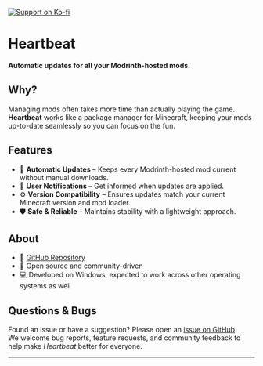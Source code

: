 [![Support on Ko-fi](https://ko-fi.com/img/githubbutton_sm.svg)](https://ko-fi.com/1TheCrazy)


# Heartbeat  
**Automatic updates for all your Modrinth-hosted mods.**  

## Why?  
Managing mods often takes more time than actually playing the game. **Heartbeat** works like a package manager for Minecraft, keeping your mods up-to-date seamlessly so you can focus on the fun.  

## Features  
- 🔄 **Automatic Updates** – Keeps every Modrinth-hosted mod current without manual downloads.  
- 🔔 **User Notifications** – Get informed when updates are applied.  
- ⚙️ **Version Compatibility** – Ensures updates match your current Minecraft version and mod loader.  
- 🛡️ **Safe & Reliable** – Maintains stability with a lightweight approach.  

## About  
- 📂 [GitHub Repository](https://github.com/1TheCrazy/HeartbeatMC)  
- 📝 Open source and community-driven  
- 💻 Developed on Windows, expected to work across other operating systems as well  

## Questions & Bugs  
Found an issue or have a suggestion? Please open an [issue on GitHub](https://github.com/1TheCrazy/HeartbeatMC/issues).  
We welcome bug reports, feature requests, and community feedback to help make *Heartbeat* better for everyone.

---
